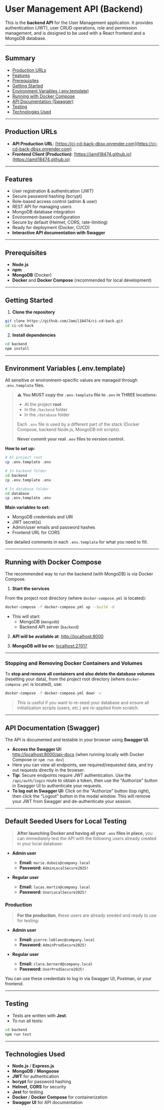 # User Management API (Backend)

This is the **backend API** for the User Management application. It provides authentication (JWT), user CRUD operations, role and permission management, and is designed to be used with a React frontend and a MongoDB database.

---

## Summary

- [Production URLs](#production-urls)
- [Features](#features)
- [Prerequisites](#prerequisites)
- [Getting Started](#getting-started)
- [Environment Variables (.env.template)](#environment-variables-envtemplate)
- [Running with Docker Compose](#running-with-docker-compose)
- [API Documentation (Swagger)](#api-documentation-swagger)
- [Testing](#testing)
- [Technologies Used](#technologies-used)

---

## Production URLs

- **API Production URL**: [https://ci-cd-back-dbsx.onrender.com](https://ci-cd-back-dbsx.onrender.com)
- **Frontend Client (Production)**: [https://jamil18474.github.io](https://jamil18474.github.io)

---

## Features

- User registration & authentication (JWT)
- Secure password hashing (bcrypt)
- Role-based access control (admin & user)
- REST API for managing users
- MongoDB database integration
- Environment-based configuration
- Secure by default (Helmet, CORS, rate-limiting)
- Ready for deployment (Docker, CI/CD)
- **Interactive API documentation with Swagger**

---

## Prerequisites

- **Node.js**
- **npm**
- **MongoDB** (Docker)
- **Docker** and **Docker Compose** (recommended for local development)

---

## Getting Started

1. **Clone the repository**

```bash
git clone https://github.com/Jamil18474/ci-cd-back.git
cd ci-cd-back
```

2. **Install dependencies**

```bash
cd backend
npm install
```

---

## Environment Variables (.env.template)

All sensitive or environment-specific values are managed through `.env.template` files.

> **⚠️ You MUST copy the `.env.template` file to `.env` in THREE locations:**
>  - At the project **root**
>  - In the `/backend` folder
>  - In the `/database` folder
>
> Each `.env` file is used by a different part of the stack (Docker Compose, backend Node.js, MongoDB init scripts).
>
> **Never commit your real `.env` files to version control.**

**How to set up:**

```bash
# At project root 
cp .env.template .env

# In backend folder
cd backend
cp .env.template .env

# In database folder
cd database
cp .env.template .env

```

**Main variables to set:**
- MongoDB credentials and URI
- JWT secret(s)
- Admin/user emails and password hashes
- Frontend URL for CORS

See detailed comments in each `.env.template` for what you need to fill.

---

## Running with Docker Compose

The recommended way to run the backend (with MongoDB) is via Docker Compose.

1. **Start the services**

From the project root directory (where `docker-compose.yml` is located):

```bash
docker-compose -f docker-compose.yml up --build -d
```

- This will start:
  - MongoDB (`mongodb`)
  - Backend API server (`backend`)


2. **API will be available at**: [http://localhost:8000](http://localhost:8000)

3. **MongoDB will be on**: [localhost:27017](mongodb://localhost:27017)

---

### Stopping and Removing Docker Containers and Volumes

To **stop and remove all containers and also delete the database volumes** (resetting your data), from the project root directory (where `docker-compose.yml` is located), use:

```bash
docker-compose -f docker-compose.yml down -v
```

> This is useful if you want to re-seed your database and ensure all initialization scripts (users, etc.) are re-applied from scratch.

---

## API Documentation (Swagger)

The API is documented and testable in your browser using **Swagger UI**.

- **Access the Swagger UI:**  
  [http://localhost:8000/api-docs](http://localhost:8000/api-docs) (when running locally with Docker Compose or `npm run dev`)
- Here you can view all endpoints, see required/requested data, and try out requests directly in the browser.
- **Tip:** Secure endpoints require JWT authentication. Use the `/api/auth/login` route to obtain a token, then use the "Authorize" button in Swagger UI to authenticate your requests.
- **To log out in Swagger UI:** Click on the "Authorize" button (top right), then click the "Logout" button in the modal window. This will remove your JWT from Swagger and de-authenticate your session.

---

## Default Seeded Users for Local Testing

> **After launching Docker and having all your `.env` files in place,** you can immediately test the API with the following users already created in your local database:

- **Admin user**
  - **Email:** `marie.dubois@company.local`
  - **Password:** `AdminLocalSecure2025!`

- **Regular user**
  - **Email:** `lucas.martin@company.local`
  - **Password:** `UserLocalSecure2025!`

### Production

> **For the production**, these users are already seeded and ready to use for testing:

- **Admin user**
  - **Email:** `pierre.leblanc@company.local`
  - **Password:** `AdminProdSecure2025!`

- **Regular user**
  - **Email:** `clara.bernard@company.local`
  - **Password:** `UserProdSecure2025!`

You can use these credentials to log in via Swagger UI, Postman, or your frontend.

---

## Testing

- Tests are written with **Jest**.
- To run all tests:

```bash
cd backend
npm run test
```

---

## Technologies Used

- **Node.js** / **Express.js**
- **MongoDB** / **Mongoose**
- **JWT** for authentication
- **bcrypt** for password hashing
- **Helmet**, **CORS** for security
- **Jest** for testing
- **Docker** / **Docker Compose** for containerization
- **Swagger UI** for API documentation
